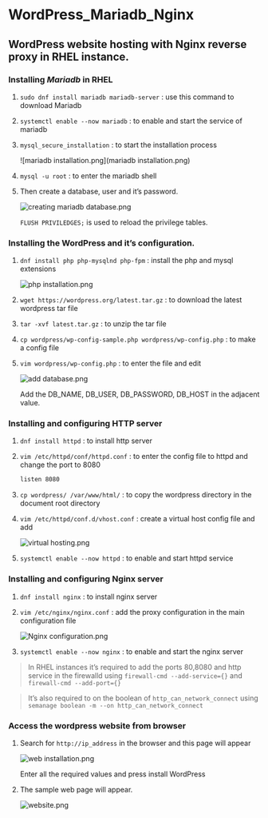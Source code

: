 # WordPress_Mariadb_Nginx
## WordPress website hosting with Nginx reverse proxy in RHEL instance.

### Installing ***Mariadb* in RHEL**

1. `sudo dnf install mariadb mariadb-server` : use this command to download Mariadb
2. `systemctl enable --now mariadb` : to enable and start the service of mariadb
3. `mysql_secure_installation` : to start the installation process
    
    ![mariadb installation.png](mariadb installation.png)
    
4. `mysql -u root` : to enter the mariadb shell
5. Then create a database, user and it’s password.
    
    ![creating mariadb database.png](https://prod-files-secure.s3.us-west-2.amazonaws.com/77ead240-a866-4aa1-883b-179fa59f3972/7b58ada8-62c3-44a0-acb2-0caa8da706ef/creating_mariadb_database.png)
    
    `FLUSH PRIVILEDGES;` is used to reload the privilege tables.
    

### Installing the WordPress and it’s configuration.

1. `dnf install php php-mysqlnd php-fpm` : install the php and mysql extensions
    
    ![php installation.png](https://prod-files-secure.s3.us-west-2.amazonaws.com/77ead240-a866-4aa1-883b-179fa59f3972/c391ba40-1ee6-4c5a-ab41-41f7ca38b87e/php_installation.png)
    
2. `wget https://wordpress.org/latest.tar.gz` : to download the latest wordpress tar file
3. `tar -xvf latest.tar.gz` : to unzip the tar file
4. `cp wordpress/wp-config-sample.php wordpress/wp-config.php` : to make a config file 
5. `vim wordpress/wp-config.php` : to enter the file and edit 
    
    ![add database.png](https://prod-files-secure.s3.us-west-2.amazonaws.com/77ead240-a866-4aa1-883b-179fa59f3972/0878dc01-9887-48a8-903f-e4eb6943d040/add_database.png)
    
    Add the DB_NAME, DB_USER, DB_PASSWORD, DB_HOST in the adjacent value.
    

### Installing and configuring HTTP server

1. `dnf install httpd` : to install http server
2. `vim /etc/httpd/conf/httpd.conf` : to enter the config file to httpd and change the port to 8080
    
    ```bash
    listen 8080
    ```
    
3. `cp wordpress/ /var/www/html/` : to copy the wordpress directory in the document root directory
4. `vim /etc/httpd/conf.d/vhost.conf` : create a virtual host config file and add
    
    ![virtual hosting.png](https://prod-files-secure.s3.us-west-2.amazonaws.com/77ead240-a866-4aa1-883b-179fa59f3972/873ec6ce-1491-46e1-af72-3f16e0caeb84/virtual_hosting.png)
    
5. `systemctl enable --now httpd` : to enable and start httpd service

### Installing and configuring Nginx server

1. `dnf install nginx` : to install nginx server
2. `vim /etc/nginx/nginx.conf` : add the proxy configuration in the main configuration file
    
    ![Nginx configuration.png](https://prod-files-secure.s3.us-west-2.amazonaws.com/77ead240-a866-4aa1-883b-179fa59f3972/78525502-9445-422e-b04e-541df5c9e785/Nginx_configuration.png)
    
3. `systemctl enable --now nginx` : to enable and start the nginx server

> In RHEL instances it’s required to add the ports 80,8080 and http service in the firewalld using `firewall-cmd --add-service={}` and `firewall-cmd --add-port={}`
> 

> It’s also required to on the boolean of `http_can_network_connect` using `semanage boolean -m --on http_can_network_connect`
> 

### Access the wordpress website from browser

1. Search for `http://ip_address` in the browser and this page will appear
    
    ![web installation.png](https://prod-files-secure.s3.us-west-2.amazonaws.com/77ead240-a866-4aa1-883b-179fa59f3972/400073e3-59e4-4525-9a77-2276779c6521/web_installation.png)
    
    Enter all the required values and press install WordPress
    
2. The sample web page will appear.
    
    ![website.png](https://prod-files-secure.s3.us-west-2.amazonaws.com/77ead240-a866-4aa1-883b-179fa59f3972/05b38dcc-b512-4775-871f-f2c24dcaa901/website.png)
